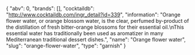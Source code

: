 {
    "abv": 0,
    "brands": [],
    "cocktaildb": "http://www.cocktaildb.com/ingr_detail?id=339",
    "information": "Orange flower water, or orange blossom water, is the clear, perfumed by-product of the distillation of fresh bitter-orange blossoms for their essential oil.\nThis essential water has traditionally been used as aromatizer in many Mediterranean traditional dessert dishes.",
    "name": "Orange flower water",
    "slug": "orange-flower-water",
    "type": "garnish"
}
